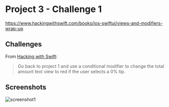 # Project 3 - Challenge 1

https://www.hackingwithswift.com/books/ios-swiftui/views-and-modifiers-wrap-up

## Challenges

From [Hacking with Swift](https://www.hackingwithswift.com/books/ios-swiftui/views-and-modifiers-wrap-up):
>Go back to project 1 and use a conditional modifier to change the total amount text view to red if the user selects a 0% tip.

## Screenshots

![screenshot1](screenshots/screen01.png)
